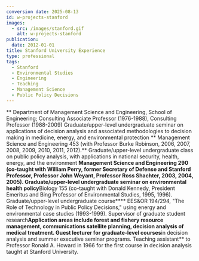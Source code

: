 ```yaml
---
conversion date: 2025-08-13
id: w-projects-stanford
images:
  - src: /images/stanford.gif
    alt: w-projects-stanford
publication:
  date: 2012-01-01
title: Stanford University Experience
type: professional
tags:
  - Stanford
  - Environmental Studies
  - Engineering
  - Teaching
  - Management Science
  - Public Policy Decisions
---
```

** Department of Management Science and Engineering, School of Engineering; Consulting Associate Professor (1976-1988), Consulting Professor (1988-2009) Graduate/upper-level undergraduate seminar on applications of decision analysis and associated methodologies to decision making in medicine, energy, and environmental protection ** Management Science and Engineering 453 (with Professor Burke Robinson, 2006, 2007, 2008, 2009, 2010, 2011, 2012).** Graduate/upper-level undergraduate class on public policy analysis, with applications in national security, health, energy, and the environment ****Management Science and Engineering 290 (co-taught with William Perry, former Secretary of Defense and Stanford Professor, Professor John Weyant, Professor Ross Shachter, 2003, 2004, 2005). Graduate/upper-level undergraduate seminar on environmental health policy****Biology 155 (co-taught with Donald Kennedy, President Emeritus and Bing Professor of Environmental Studies, 1995, 1996). Graduate/upper-level undergraduate course**** EES&OR 194/294, "The Role of Technology in Public Policy Decisions," using energy and environmental case studies (1993-1999). Supervisor of graduate student research****Application areas include forest and fishery resource management, communications satellite planning, decision analysis of medical treatment. Guest lecturer for graduate-level courses****in decision analysis and summer executive seminar programs. Teaching assistant** to Professor Ronald A. Howard in 1966 for the first course in decision analysis taught at Stanford University.